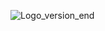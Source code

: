 
![Logo_version_end](https://user-images.githubusercontent.com/113173261/200563242-4a614db0-a017-4195-afdc-228d586d2b75.png)
